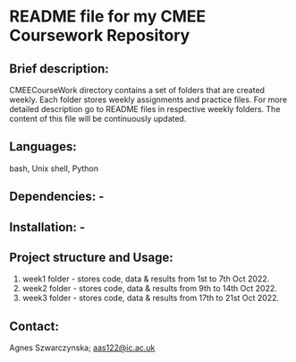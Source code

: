 # README file for my CMEE Coursework Repository

## Brief description: 
CMEECourseWork directory contains a set of folders that are created weekly. Each folder stores weekly assignments and practice files. For more detailed description go to README files in respective weekly folders. The content of this file will be continuously updated.

## Languages: 
bash, Unix shell, Python

## Dependencies: -

## Installation: -

## Project structure and Usage: 
1) week1 folder - stores code, data & results from 1st to 7th Oct 2022.
2) week2 folder - stores code, data & results from 9th to 14th Oct 2022.
3) week3 folder - stores code, data & results from 17th to 21st Oct 2022.

## Contact: 
Agnes Szwarczynska; aas122@ic.ac.uk

